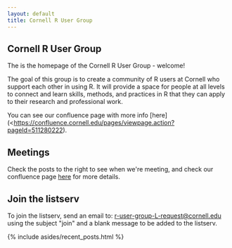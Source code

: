 ```yaml
---
layout: default
title: Cornell R User Group
---
```


<article class="row">
  <section class="small-12 large-8 columns page-content" markdown="1">

## Cornell R User Group

The is the homepage of the Cornell R User Group - welcome!

The goal of this group is to create a community of R users at Cornell who support each other in using R. It will provide a space for people at all levels to connect and learn skills, methods, and practices in R that they can apply to their research and professional work.

You can see our confluence page with more info [here](<https://confluence.cornell.edu/pages/viewpage.action?pageId=511280222).

## Meetings

Check the posts to the right to see when we're meeting, and check our confluence page [here](https://confluence.cornell.edu/pages/viewpage.action?pageId=511280222) for more details.

## Join the listserv

To join the listserv, send an email to: <r-user-group-L-request@cornell.edu> using the subject "join" and a blank message to be added to the listserv.

</section>
    {% include asides/recent_posts.html %}
</article>

